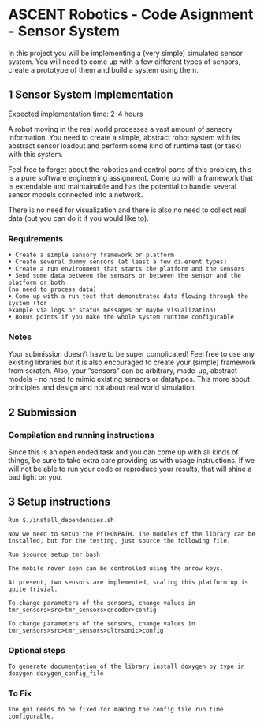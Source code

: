 # ASCENT Robotics - Code Asignment - Sensor System

In this project you will be implementing a (very simple) simulated sensor system. You will need to come up with a few different types of sensors, create a prototype of them and build a system using them.

## 1 Sensor System Implementation

Expected implementation time: 2-4 hours

A robot moving in the real world processes a vast amount of sensory information. You need to create a simple, abstract robot system with its abstract sensor loadout and perform some kind of runtime test (or task) with this system.

Feel free to forget about the robotics and control parts of this problem, this is a pure software engineering assignment. Come up with a framework that is extendable and maintainable and has the potential to handle several sensor models connected into a network.

There is no need for visualization and there is also no need to collect real data (but you can
do it if you would like to).

### Requirements

    • Create a simple sensory framework or platform
    • Create several dummy sensors (at least a few di↵erent types)
    • Create a run environment that starts the platform and the sensors
    • Send some data between the sensors or between the sensor and the platform or both
    (no need to process data)
    • Come up with a run test that demonstrates data flowing through the system (for
    example via logs or status messages or maybe visualization)
    • Bonus points if you make the whole system runtime configurable

### Notes

Your submission doesn’t have to be super complicated! Feel free to use any existing libraries but it is also encouraged to create your (simple) framework from scratch. Also, your ”sensors” can be arbitrary, made-up, abstract models - no need to mimic existing sensors or datatypes. This more about principles and design and not about real world simulation.

## 2 Submission

### Compilation and running instructions

Since this is an open ended task and you can come up with all kinds of things, be sure to take extra care providing us with usage instructions. If we will not be able to run your code or reproduce your results, that will shine a bad light on you.

## 3 Setup instructions

    Run $./install_dependencies.sh

    Now we need to setup the PYTHONPATH. The modules of the library can be installed, but for the testing, just source the following file.

    Run $source setup_tmr.bash

    The mobile rover seen can be controlled using the arrow keys.

    At present, two sensors are implemented, scaling this platform up is quite trivial.

    To change parameters of the sensors, change values in tmr_sensors>src>tmr_sensors>encoder>config

    To change parameters of the sensors, change values in tmr_sensors>src>tmr_sensors>ultrsonic>config

### Optional steps

    To generate documentation of the library install doxygen by type in doxygen doxygen_config_file

### To Fix
    
    The gui needs to be fixed for making the config file run time configurable. 

